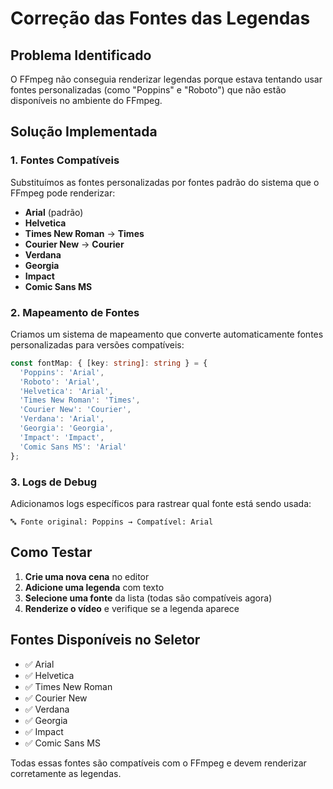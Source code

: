 # Correção das Fontes das Legendas

## Problema Identificado

O FFmpeg não conseguia renderizar legendas porque estava tentando usar fontes personalizadas (como "Poppins" e "Roboto") que não estão disponíveis no ambiente do FFmpeg.

## Solução Implementada

### 1. Fontes Compatíveis
Substituímos as fontes personalizadas por fontes padrão do sistema que o FFmpeg pode renderizar:

- **Arial** (padrão)
- **Helvetica**
- **Times New Roman** → **Times**
- **Courier New** → **Courier**
- **Verdana**
- **Georgia**
- **Impact**
- **Comic Sans MS**

### 2. Mapeamento de Fontes
Criamos um sistema de mapeamento que converte automaticamente fontes personalizadas para versões compatíveis:

```typescript
const fontMap: { [key: string]: string } = {
  'Poppins': 'Arial',
  'Roboto': 'Arial',
  'Helvetica': 'Arial',
  'Times New Roman': 'Times',
  'Courier New': 'Courier',
  'Verdana': 'Arial',
  'Georgia': 'Georgia',
  'Impact': 'Impact',
  'Comic Sans MS': 'Arial'
};
```

### 3. Logs de Debug
Adicionamos logs específicos para rastrear qual fonte está sendo usada:

```
🔤 Fonte original: Poppins → Compatível: Arial
```

## Como Testar

1. **Crie uma nova cena** no editor
2. **Adicione uma legenda** com texto
3. **Selecione uma fonte** da lista (todas são compatíveis agora)
4. **Renderize o vídeo** e verifique se a legenda aparece

## Fontes Disponíveis no Seletor

- ✅ Arial
- ✅ Helvetica  
- ✅ Times New Roman
- ✅ Courier New
- ✅ Verdana
- ✅ Georgia
- ✅ Impact
- ✅ Comic Sans MS

Todas essas fontes são compatíveis com o FFmpeg e devem renderizar corretamente as legendas.
